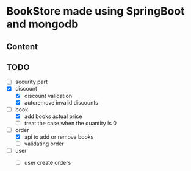 # BookStore made using SpringBoot and mongodb

## Content

## TODO
- [ ] security part
- [x] discount
    - [x] discount validation
    - [x] autoremove invalid discounts
- [ ] book
    - [x] add books actual price
    - [ ] treat the case when the quantity is 0
- [ ] order
    - [x] api to add or remove books
    - [ ] validating order
- [ ] user
    - [ ] user create orders

    
